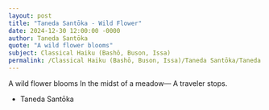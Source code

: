 ```yaml
---
layout: post
title: "Taneda Santōka - Wild Flower"
date: 2024-12-30 12:00:00 -0000
author: Taneda Santōka
quote: "A wild flower blooms"
subject: Classical Haiku (Bashō, Buson, Issa)
permalink: /Classical Haiku (Bashō, Buson, Issa)/Taneda Santōka/Taneda Santōka - Wild Flower
---
```


A wild flower blooms
In the midst of a meadow—
A traveler stops.

- Taneda Santōka
